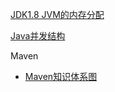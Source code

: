 [JDK1.8 JVM的内存分配](./JVM/JVM_JDK8_memory.md)

[Java并发结构](./Concurrency/Concurrency_Structure.md)

Maven

* [Maven知识体系图](./Maven/Knowledge_System.md)